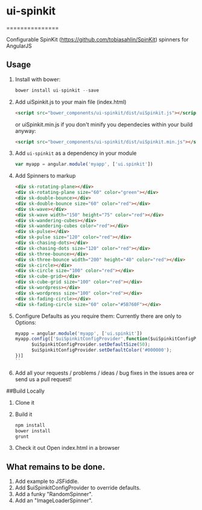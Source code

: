 # ui-spinkit
===============

Configurable SpinKit (https://github.com/tobiasahlin/SpinKit) spinners for AngularJS

## Usage
1. Install with bower:
    ```javascript
    bower install ui-spinkit --save
    ```

2. Add uiSpinkit.js to your main file (index.html)
    ```html
    <script src="bower_components/ui-spinkit/dist/uiSpinkit.js"></script>
    ```
    or uiSpinkit.min.js if you don't minify you dependecies within your build anyway: 
    ```html
    <script src="bower_components/ui-spinkit/dist/uiSpinkit.min.js"></script>
    ```

3. Add `ui-spinkit` as a dependency in your module
    ```javascript
    var myapp = angular.module('myapp', ['ui.spinkit'])
    ```

4. Add Spinners to markup
    ```html
    <div sk-rotating-plane></div>
    <div sk-rotating-plane size="60" color="green"></div>
    <div sk-double-bounce></div>
    <div sk-double-bounce size="60" color="red"></div>
    <div sk-wave></div>
    <div sk-wave width="150" height="75" color="red"></div>
    <div sk-wandering-cubes></div>
    <div sk-wandering-cubes color="red"></div>
    <div sk-pulse></div>
    <div sk-pulse size="120" color="red"></div>
    <div sk-chasing-dots></div>
    <div sk-chasing-dots size="120" color="red"></div>
    <div sk-three-bounce></div>
    <div sk-three-bounce width="200" height="40" color="red"></div>
    <div sk-circle></div>
    <div sk-circle size="100" color="red"></div>
    <div sk-cube-grid></div>
    <div sk-cube-grid size="100" color="red"></div>
    <div sk-wordpress></div>
    <div sk-wordpress size="100" color="red"></div>
    <div sk-fading-circle></div>
    <div sk-fading-circle size="60" color="#5B760F"></div>
    ```
5. Configure Defaults as you require them:
    Currently there are only to Options:
    ```javascript
    myapp = angular.module('myapp', ['ui.spinkit'])
    myapp.config(['$uiSpinkitConfigProvider',function($uiSpinkitConfigProvider){
          $uiSpinkitConfigProvider.setDefaultSize(50);
          $uiSpinkitConfigProvider.setDefaultColor('#000000');
    })]
    ``

6. Add all your requests / problems / ideas / bug fixes in the issues area or send us a pull request!

##Build Locally
1. Clone it

2. Build it
    ```bash
    npm install
    bower install
    grunt 
    ```

3. Check it out
Open index.html in a browser 

## What remains to be done.
1. Add example to JSFiddle.
1. Add $uiSpinkitConfigProvider to override defaults.
2. Add a funky "RandomSpinner".
3. Add an "ImageLoaderSpinner".